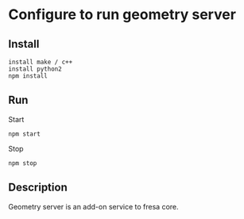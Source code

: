 # Configure to run geometry server

## Install
    install make / c++
    install python2
    npm install

## Run
Start

    npm start

Stop

    npm stop

## Description
Geometry server is an add-on service to fresa core.
